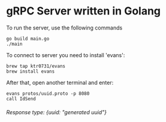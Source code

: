 # gRPC Server written in Golang
To run the server, use the following commands
```
go build main.go
./main
```

To connect to server you need to install 'evans':
```
brew tap ktr0731/evans 
brew install evans 
```

After that, open another terminal and enter:
```
evans protos/uuid.proto -p 8080
call IdSend
```

###### Response type: {uuid: "generated uuid"}
